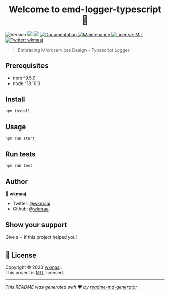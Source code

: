 <h1 align="center">Welcome to emd-logger-typescript 👋</h1>
<p>
  <img alt="Version" src="https://img.shields.io/badge/version-1.0.0-blue.svg?cacheSeconds=2592000" />
  <img src="https://img.shields.io/badge/npm-%5E9.5.0-blue.svg" />
  <img src="https://img.shields.io/badge/node-%5E18.16.0-blue.svg" />
  <a href="https://github.com/wkmaaj/emd-logger-typescript#readme" target="_blank">
    <img alt="Documentation" src="https://img.shields.io/badge/documentation-yes-brightgreen.svg" />
  </a>
  <a href="https://github.com/wkmaaj/emd-logger-typescript/graphs/commit-activity" target="_blank">
    <img alt="Maintenance" src="https://img.shields.io/badge/Maintained%3F-yes-green.svg" />
  </a>
  <a href="https://github.com/wkmaaj/emd-logger-typescript/blob/master/LICENSE" target="_blank">
    <img alt="License: MIT" src="https://img.shields.io/github/license/wkmaaj/emd-logger-typescript" />
  </a>
  <a href="https://twitter.com/wkmaaj" target="_blank">
    <img alt="Twitter: wkmaaj" src="https://img.shields.io/twitter/follow/wkmaaj.svg?style=social" />
  </a>
</p>

> Embracing Microservices Design - Typescript Logger

## Prerequisites

- npm ^9.5.0
- node ^18.16.0

## Install

```sh
npm install
```

## Usage

```sh
npm run start
```

## Run tests

```sh
npm run test
```

## Author

👤 **wkmaaj**

- Twitter: [@wkmaaj](https://twitter.com/wkmaaj)
- Github: [@wkmaaj](https://github.com/wkmaaj)

## Show your support

Give a ⭐️ if this project helped you!

## 📝 License

Copyright © 2023 [wkmaaj](https://github.com/wkmaaj).<br />
This project is [MIT](https://github.com/wkmaaj/emd-logger-typescript/blob/master/LICENSE) licensed.

---

_This README was generated with ❤️ by [readme-md-generator](https://github.com/kefranabg/readme-md-generator)_
